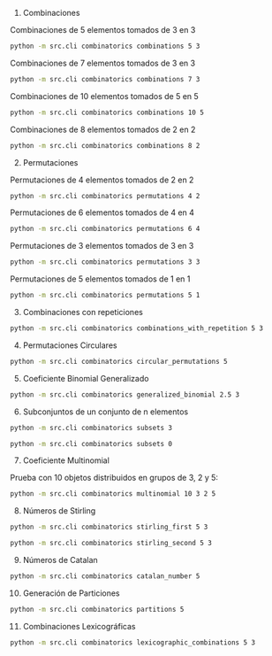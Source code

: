 
1. Combinaciones

Combinaciones de 5 elementos tomados de 3 en 3
```bash
python -m src.cli combinatorics combinations 5 3
```

Combinaciones de 7 elementos tomados de 3 en 3
```bash
python -m src.cli combinatorics combinations 7 3
```

Combinaciones de 10 elementos tomados de 5 en 5
```bash
python -m src.cli combinatorics combinations 10 5
```

Combinaciones de 8 elementos tomados de 2 en 2
```bash
python -m src.cli combinatorics combinations 8 2
```

2. Permutaciones

Permutaciones de 4 elementos tomados de 2 en 2
```bash
python -m src.cli combinatorics permutations 4 2
```

Permutaciones de 6 elementos tomados de 4 en 4
```bash
python -m src.cli combinatorics permutations 6 4
```
Permutaciones de 3 elementos tomados de 3 en 3
```bash
python -m src.cli combinatorics permutations 3 3
```

Permutaciones de 5 elementos tomados de 1 en 1
```bash
python -m src.cli combinatorics permutations 5 1
```

3. Combinaciones con repeticiones

```bash
python -m src.cli combinatorics combinations_with_repetition 5 3
```

4. Permutaciones Circulares

```bash
python -m src.cli combinatorics circular_permutations 5
```

5. Coeficiente Binomial Generalizado

```bash
python -m src.cli combinatorics generalized_binomial 2.5 3
```

6. Subconjuntos de un conjunto de n elementos

```bash
python -m src.cli combinatorics subsets 3
```

```bash
python -m src.cli combinatorics subsets 0
```

7. Coeficiente Multinomial

Prueba con 10 objetos distribuidos en grupos de 3, 2 y 5:

```bash
python -m src.cli combinatorics multinomial 10 3 2 5
```

8. Números de Stirling

```bash
python -m src.cli combinatorics stirling_first 5 3
```
```bash
python -m src.cli combinatorics stirling_second 5 3
```

9. Números de Catalan

```bash
python -m src.cli combinatorics catalan_number 5
```
10. Generación de Particiones

```bash
python -m src.cli combinatorics partitions 5
```

11. Combinaciones Lexicográficas

```bash
python -m src.cli combinatorics lexicographic_combinations 5 3
```